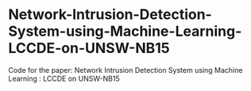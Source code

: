 # Network-Intrusion-Detection-System-using-Machine-Learning-LCCDE-on-UNSW-NB15

Code for the paper: Network Intrusion Detection System using Machine Learning : LCCDE on UNSW-NB15
